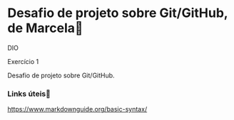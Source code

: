 # Desafio de projeto sobre Git/GitHub, de Marcela💮
<p>DIO
</p>
<p>Exercício 1
</p>
<p>Desafio de projeto sobre Git/GitHub.
</p>

### **Links úteis**📝
https://www.markdownguide.org/basic-syntax/
